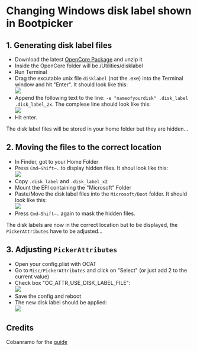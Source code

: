 # Changing Windows disk label shown in Bootpicker

## 1. Generating disk label files
- Download the latest [OpenCore Package](https://github.com/acidanthera/OpenCorePkg/releases) and unzip it
- Inside the OpenCore folder will be /Utilities/disklabel
- Run Terminal
- Drag the excutable unix file `disklabel` (not the .exe) into the Terminal window and hit "Enter". It should look like this:</br>![](/Users/5t33z0/Desktop/label01.png)
- Append the following text to the line: `-e "nameofyourdisk" .disk_label .disk_label_2x`. The complese line should look like this:</br>![](/Users/5t33z0/Desktop/label02.png)
- Hit enter.

The disk label files will be stored in your home folder but they are hidden…

## 2. Moving the files to the correct location
- In Finder, got to your Home Folder
- Press `Cmd–Shift–.` to display hidden files. It shoul look like this:</br>![](/Users/5t33z0/Desktop/label03.png)
- Copy `.disk_label` and `.disk_label_x2`
- Mount the EFI containing the "Microsoft" Folder
- Paste/Move the disk label files into the `Microsoft/Boot` folder. It should look like this:</br>![](/Users/5t33z0/Desktop/label04.png)
- Press `Cmd–Shift–.` again to mask the hidden files.

The disk labels are now in the correct location but to be displayed, the `PickerAttributes` have to be adjusted…

## 3. Adjusting `PickerAttributes`
- Open your config.plist with OCAT
- Go to `Misc/PickerAttributes` and click on "Select" (or just add 2 to the current value)
- Check box "OC_ATTR_USE_DISK_LABEL_FILE":<br>![](/Users/5t33z0/Desktop/label05.png)
- Save the config and reboot
- The new disk label should be applied:</br>![](/Users/5t33z0/Desktop/label06.png)

## Credits
Cobanramo for the [guide](https://www.hackintosh-forum.de/forum/thread/56428-opencore-namen-von-den-booteintr%C3%A4gen-%C3%A4ndern/?postID=748264#post748264)
